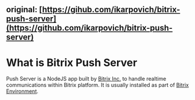 ## original: [https://gihub.com/ikarpovich/bitrix-push-server](https://github.com/ikarpovich/bitrix-push-server)

# What is Bitrix Push Server

Push Server is a NodeJS app built by [Bitrix Inc.](https://www.bitrix24.com) to handle realtime communications within Bitrix 
platform. It is usually installed as part of [Bitrix Environment](https://www.bitrix24.com/self-hosted/installation.php).

